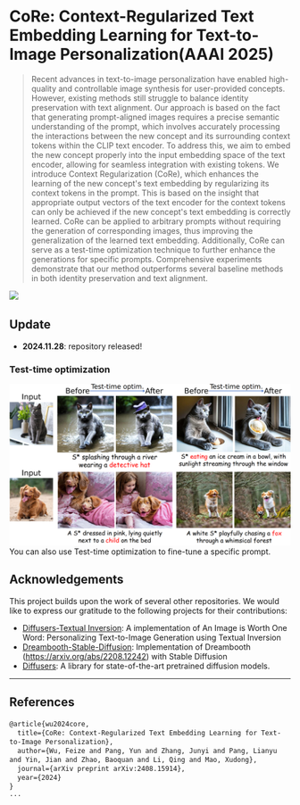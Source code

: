 # CoRe: Context-Regularized Text Embedding Learning for Text-to-Image Personalization(AAAI 2025)
> Recent advances in text-to-image personalization have enabled high-quality and controllable image synthesis for user-provided concepts. However, existing methods still struggle to balance identity preservation with text alignment. Our approach is based on the fact that generating prompt-aligned images requires a precise semantic understanding of the prompt, which involves accurately processing the interactions between the new concept and its surrounding context tokens within the CLIP text encoder. To address this, we aim to embed the new concept properly into the input embedding space of the text encoder, allowing for seamless integration with existing tokens. We introduce Context Regularization (CoRe), which enhances the learning of the new concept's text embedding by regularizing its context tokens in the prompt. This is based on the insight that appropriate output vectors of the text encoder for the context tokens can only be achieved if the new concept's text embedding is correctly learned. CoRe can be applied to arbitrary prompts without requiring the generation of corresponding images, thus improving the generalization of the learned text embedding.
> Additionally, CoRe can serve as a test-time optimization technique to further enhance the generations for specific prompts. Comprehensive experiments demonstrate that our method outperforms several baseline methods in both identity preservation and text alignment.
<img src='assets/teaser.png'>

## Update
-  **2024.11.28**: repository released!

### Test-time optimization
<img src='assets/test-time.png'>
You can also use Test-time optimization to fine-tune a specific prompt.


## Acknowledgements

This project builds upon the work of several other repositories. We would like to express our gratitude to the following projects for their contributions:

- [Diffusers-Textual Inversion](https://github.com/huggingface/diffusers/tree/main/examples/textual_inversion): A implementation of An Image is Worth One Word: Personalizing Text-to-Image Generation using Textual Inversion
- [Dreambooth-Stable-Diffusion](https://github.com/XavierXiao/Dreambooth-Stable-Diffusion): Implementation of Dreambooth (https://arxiv.org/abs/2208.12242) with Stable Diffusion
- [Diffusers](https://github.com/huggingface/diffusers): A library for state-of-the-art pretrained diffusion models.
---

## References

```
@article{wu2024core,
  title={CoRe: Context-Regularized Text Embedding Learning for Text-to-Image Personalization},
  author={Wu, Feize and Pang, Yun and Zhang, Junyi and Pang, Lianyu and Yin, Jian and Zhao, Baoquan and Li, Qing and Mao, Xudong},
  journal={arXiv preprint arXiv:2408.15914},
  year={2024}
}
···

